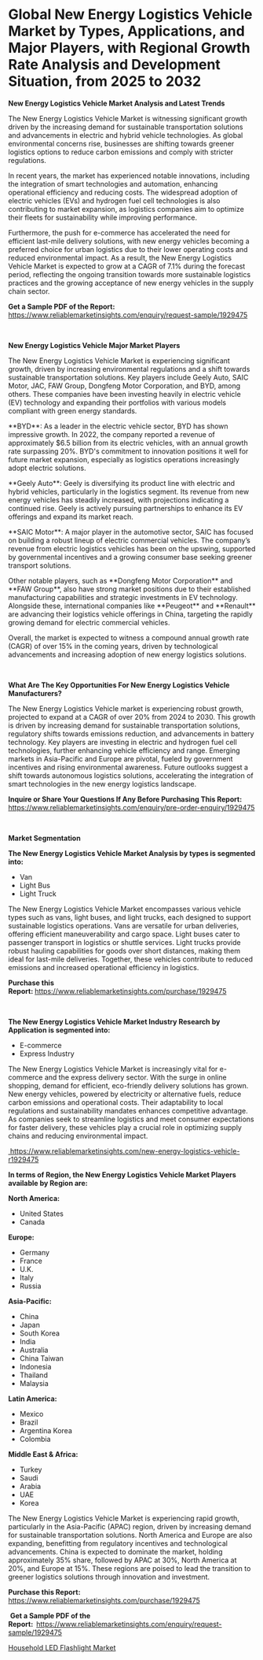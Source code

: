 <p><h1>Global New Energy Logistics Vehicle Market by Types, Applications, and Major Players, with Regional Growth Rate Analysis and Development Situation, from 2025 to 2032</h1></p><p><strong>New Energy Logistics Vehicle Market Analysis and Latest Trends</strong></p>
<p><p>The New Energy Logistics Vehicle Market is witnessing significant growth driven by the increasing demand for sustainable transportation solutions and advancements in electric and hybrid vehicle technologies. As global environmental concerns rise, businesses are shifting towards greener logistics options to reduce carbon emissions and comply with stricter regulations. </p><p>In recent years, the market has experienced notable innovations, including the integration of smart technologies and automation, enhancing operational efficiency and reducing costs. The widespread adoption of electric vehicles (EVs) and hydrogen fuel cell technologies is also contributing to market expansion, as logistics companies aim to optimize their fleets for sustainability while improving performance.</p><p>Furthermore, the push for e-commerce has accelerated the need for efficient last-mile delivery solutions, with new energy vehicles becoming a preferred choice for urban logistics due to their lower operating costs and reduced environmental impact. As a result, the New Energy Logistics Vehicle Market is expected to grow at a CAGR of 7.1% during the forecast period, reflecting the ongoing transition towards more sustainable logistics practices and the growing acceptance of new energy vehicles in the supply chain sector.</p></p>
<p><strong>Get a Sample PDF of the Report:&nbsp;</strong> <a href="https://www.reliablemarketinsights.com/enquiry/request-sample/1929475?utm_campaign=1937&utm_medium=2&utm_source=Github&utm_content=ia&utm_term=16012025&utm_id=new-energy-logistics-vehicle">https://www.reliablemarketinsights.com/enquiry/request-sample/1929475</a></p>
<p>&nbsp;</p>
<p><strong>New Energy Logistics Vehicle Major Market Players</strong></p>
<p><p>The New Energy Logistics Vehicle Market is experiencing significant growth, driven by increasing environmental regulations and a shift towards sustainable transportation solutions. Key players include Geely Auto, SAIC Motor, JAC, FAW Group, Dongfeng Motor Corporation, and BYD, among others. These companies have been investing heavily in electric vehicle (EV) technology and expanding their portfolios with various models compliant with green energy standards.</p><p>**BYD**: As a leader in the electric vehicle sector, BYD has shown impressive growth. In 2022, the company reported a revenue of approximately $6.5 billion from its electric vehicles, with an annual growth rate surpassing 20%. BYD's commitment to innovation positions it well for future market expansion, especially as logistics operations increasingly adopt electric solutions.</p><p>**Geely Auto**: Geely is diversifying its product line with electric and hybrid vehicles, particularly in the logistics segment. Its revenue from new energy vehicles has steadily increased, with projections indicating a continued rise. Geely is actively pursuing partnerships to enhance its EV offerings and expand its market reach.</p><p>**SAIC Motor**: A major player in the automotive sector, SAIC has focused on building a robust lineup of electric commercial vehicles. The company’s revenue from electric logistics vehicles has been on the upswing, supported by governmental incentives and a growing consumer base seeking greener transport solutions.</p><p>Other notable players, such as **Dongfeng Motor Corporation** and **FAW Group**, also have strong market positions due to their established manufacturing capabilities and strategic investments in EV technology. Alongside these, international companies like **Peugeot** and **Renault** are advancing their logistics vehicle offerings in China, targeting the rapidly growing demand for electric commercial vehicles.</p><p>Overall, the market is expected to witness a compound annual growth rate (CAGR) of over 15% in the coming years, driven by technological advancements and increasing adoption of new energy logistics solutions.</p></p>
<p>&nbsp;</p>
<p><strong>What Are The Key Opportunities For New Energy Logistics Vehicle Manufacturers?</strong></p>
<p><p>The New Energy Logistics Vehicle market is experiencing robust growth, projected to expand at a CAGR of over 20% from 2024 to 2030. This growth is driven by increasing demand for sustainable transportation solutions, regulatory shifts towards emissions reduction, and advancements in battery technology. Key players are investing in electric and hydrogen fuel cell technologies, further enhancing vehicle efficiency and range. Emerging markets in Asia-Pacific and Europe are pivotal, fueled by government incentives and rising environmental awareness. Future outlooks suggest a shift towards autonomous logistics solutions, accelerating the integration of smart technologies in the new energy logistics landscape.</p></p>
<p><strong>Inquire or Share Your Questions If Any Before Purchasing This Report:</strong> <a href="https://www.reliablemarketinsights.com/enquiry/pre-order-enquiry/1929475?utm_campaign=1937&utm_medium=2&utm_source=Github&utm_content=ia&utm_term=16012025&utm_id=new-energy-logistics-vehicle">https://www.reliablemarketinsights.com/enquiry/pre-order-enquiry/1929475</a></p>
<p>&nbsp;</p>
<p><strong>Market Segmentation</strong></p>
<p><strong>The New Energy Logistics Vehicle Market Analysis by types is segmented into:</strong></p>
<p><ul><li>Van</li><li>Light Bus</li><li>Light Truck</li></ul></p>
<p><p>The New Energy Logistics Vehicle Market encompasses various vehicle types such as vans, light buses, and light trucks, each designed to support sustainable logistics operations. Vans are versatile for urban deliveries, offering efficient maneuverability and cargo space. Light buses cater to passenger transport in logistics or shuttle services. Light trucks provide robust hauling capabilities for goods over short distances, making them ideal for last-mile deliveries. Together, these vehicles contribute to reduced emissions and increased operational efficiency in logistics.</p></p>
<p><strong>Purchase this Report:&nbsp;</strong><a href="https://www.reliablemarketinsights.com/purchase/1929475?utm_campaign=1937&utm_medium=2&utm_source=Github&utm_content=ia&utm_term=16012025&utm_id=new-energy-logistics-vehicle">https://www.reliablemarketinsights.com/purchase/1929475</a></p>
<p>&nbsp;</p>
<p><strong>The New Energy Logistics Vehicle Market Industry Research by Application is segmented into:</strong></p>
<p><ul><li>E-commerce</li><li>Express Industry</li></ul></p>
<p><p>The New Energy Logistics Vehicle Market is increasingly vital for e-commerce and the express delivery sector. With the surge in online shopping, demand for efficient, eco-friendly delivery solutions has grown. New energy vehicles, powered by electricity or alternative fuels, reduce carbon emissions and operational costs. Their adaptability to local regulations and sustainability mandates enhances competitive advantage. As companies seek to streamline logistics and meet consumer expectations for faster delivery, these vehicles play a crucial role in optimizing supply chains and reducing environmental impact.</p></p>
<p><a href="https://www.reliablemarketinsights.com/new-energy-logistics-vehicle-r1929475?utm_campaign=1937&utm_medium=2&utm_source=Github&utm_content=ia&utm_term=16012025&utm_id=new-energy-logistics-vehicle">&nbsp;https://www.reliablemarketinsights.com/new-energy-logistics-vehicle-r1929475</a></p>
<p><strong>In terms of Region, the New Energy Logistics Vehicle Market Players available by Region are:</strong></p>
<p>
    <p> <strong> North America: </strong>
        <ul>
            <li>United States</li>
            <li>Canada</li>
        </ul>
        </p> 
    <p> <strong> Europe: </strong>
        <ul>
            <li>Germany</li>
            <li>France</li>
            <li>U.K.</li>
            <li>Italy</li>
            <li>Russia</li>
        </ul>
        </p> 
    <p> <strong> Asia-Pacific: </strong>
        <ul>
            <li>China</li>
            <li>Japan</li>
            <li>South Korea</li>
            <li>India</li>
            <li>Australia</li>
            <li>China Taiwan</li>
            <li>Indonesia</li>
            <li>Thailand</li>
            <li>Malaysia</li>
        </ul>
        </p> 
    <p> <strong> Latin America: </strong>
        <ul>
            <li>Mexico</li>
            <li>Brazil</li>
            <li>Argentina Korea</li>
            <li>Colombia</li>
        </ul>
        </p> 
    <p> <strong> Middle East & Africa: </strong>
        <ul>
            <li>Turkey</li>
            <li>Saudi</li>
            <li>Arabia</li>
            <li>UAE</li>
            <li>Korea</li>
        </ul>
    </p>
    </p>
<p><p>The New Energy Logistics Vehicle Market is experiencing rapid growth, particularly in the Asia-Pacific (APAC) region, driven by increasing demand for sustainable transportation solutions. North America and Europe are also expanding, benefitting from regulatory incentives and technological advancements. China is expected to dominate the market, holding approximately 35% share, followed by APAC at 30%, North America at 20%, and Europe at 15%. These regions are poised to lead the transition to greener logistics solutions through innovation and investment.</p></p>
<p><strong>Purchase this Report: </strong><a href="https://www.reliablemarketinsights.com/purchase/1929475?utm_campaign=1937&utm_medium=2&utm_source=Github&utm_content=ia&utm_term=16012025&utm_id=new-energy-logistics-vehicle">https://www.reliablemarketinsights.com/purchase/1929475</a></p>
<p>&nbsp;<strong>Get a Sample PDF of the Report:&nbsp;&nbsp;</strong><a href="https://www.reliablemarketinsights.com/enquiry/request-sample/1929475?utm_campaign=1937&utm_medium=2&utm_source=Github&utm_content=ia&utm_term=16012025&utm_id=new-energy-logistics-vehicle">https://www.reliablemarketinsights.com/enquiry/request-sample/1929475</a></p>
<p><strong></strong></p>
<p><p><a href="https://github.com/Krish2023na/Market-Research-Report-List-7/blob/main/household-led-flashlight-market.md?utm_campaign=1937&utm_medium=2&utm_source=Github&utm_content=ia&utm_term=16012025&utm_id=new-energy-logistics-vehicle">Household LED Flashlight Market</a></p></p>